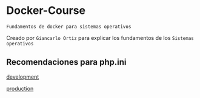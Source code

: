 # Docker-Course
<p><code>Fundamentos de docker para sistemas operativos</code></p>
<p>Creado por <code>Giancarlo Ortiz</code> para explicar los fundamentos de los <code>Sistemas operativos</code></p>

## Recomendaciones para php.ini

[development][1]

[production][2]


[1]:https://github.com/php/php-src/blob/master/php.ini-development
[2]:https://github.com/php/php-src/blob/master/php.ini-production